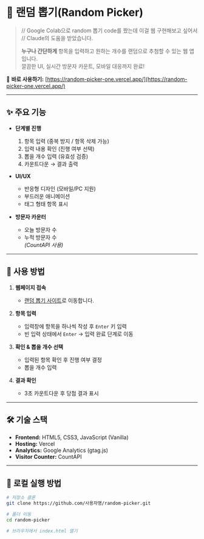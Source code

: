 # 🎯 랜덤 뽑기(Random Picker)

> // Google Colab으로 random 뽑기 code를 짰는데 이걸 웹 구현해보고 싶어서
> // Claude의 도움을 받았습니다.
> 
> **누구나 간단하게** 항목을 입력하고 원하는 개수를 랜덤으로 추첨할 수 있는 웹 앱입니다.  
> 깔끔한 UI, 실시간 방문자 카운트, 모바일 대응까지 완료!

🔗 **바로 사용하기:** [https://random-picker-one.vercel.app/](https://random-picker-one.vercel.app/)

---


## ✨ 주요 기능

- **단계별 진행**
  1. 항목 입력 (중복 방지 / 항목 삭제 가능)
  2. 입력 내용 확인 (진행 여부 선택)
  3. 뽑을 개수 입력 (유효성 검증)
  4. 카운트다운 → 결과 출력

- **UI/UX**
  - 반응형 디자인 (모바일/PC 지원)
  - 부드러운 애니메이션
  - 태그 형태 항목 표시

- **방문자 카운터**
  - 오늘 방문자 수
  - 누적 방문자 수  
  *(CountAPI 사용)*

---

## 🚀 사용 방법

1. **웹페이지 접속**
   - [랜덤 뽑기 사이트](https://random-picker-one.vercel.app/)로 이동합니다.

2. **항목 입력**
   - 입력창에 항목을 하나씩 작성 후 `Enter` 키 입력
   - 빈 입력 상태에서 `Enter` → 입력 완료 단계로 이동

3. **확인 & 뽑을 개수 선택**
   - 입력된 항목 확인 후 진행 여부 결정
   - 뽑을 개수 입력

4. **결과 확인**
   - 3초 카운트다운 후 당첨 결과 표시

---

## 🛠 기술 스택

- **Frontend:** HTML5, CSS3, JavaScript (Vanilla)
- **Hosting:** Vercel
- **Analytics:** Google Analytics (gtag.js)
- **Visitor Counter:** CountAPI

---

## 📂 로컬 실행 방법

```bash
# 저장소 클론
git clone https://github.com/사용자명/random-picker.git

# 폴더 이동
cd random-picker

# 브라우저에서 index.html 열기

